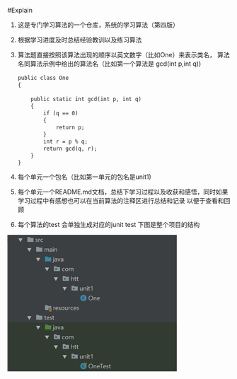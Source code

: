 #Explain
1. 这是专门学习算法的一个仓库，系统的学习算法（第四版）
2. 根据学习进度及时总结经验教训以及练习算法
3. 算法题直接按照该算法出现的顺序以英文数字（比如One）来表示类名，
   算法名同算法示例中给出的算法名（比如第一个算法是 gcd(int p,int q))
   
       public class One
       {
       
           public static int gcd(int p, int q)
           {
               if (q == 0)
               {
                   return p;
               }
               int r = p % q;
               return gcd(q, r);
           }
       }
4. 每个单元一个包名（比如第一单元的包名是unit1)
5. 每个单元一个README.md文档，总结下学习过程以及收获和感悟，同时如果学习过程中有感想也可以在当前算法的注释区进行总结和记录
   以便于查看和回顾
6. 每个算法的test 会单独生成对应的junit test 下图是整个项目的结构

![](./src/main/resources/images/structure.png)
